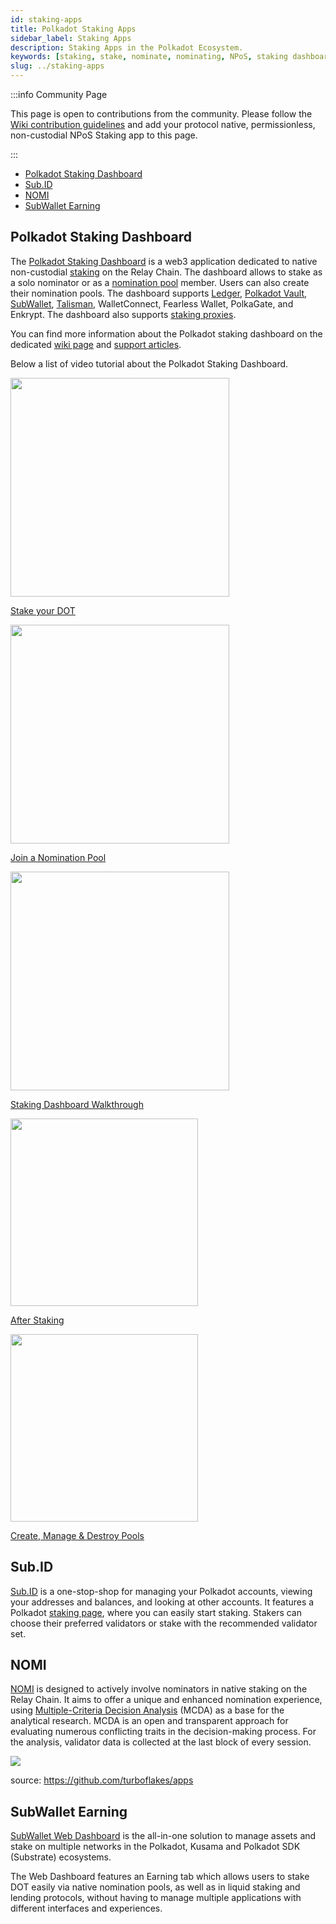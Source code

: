 ```yaml
---
id: staking-apps
title: Polkadot Staking Apps
sidebar_label: Staking Apps
description: Staking Apps in the Polkadot Ecosystem.
keywords: [staking, stake, nominate, nominating, NPoS, staking dashboard]
slug: ../staking-apps
---
```


:::info Community Page

This page is open to contributions from the community. Please follow the
[Wiki contribution guidelines](https://github.com/w3f/polkadot-wiki#contributing-to-documentation)
and add your protocol native, permissionless, non-custodial NPoS Staking app to this page.

:::

- [Polkadot Staking Dashboard](#polkadot-staking-dashboard)
- [Sub.ID](#subid)
- [NOMI](#nomi)
- [SubWallet Earning](#subwallet-earning)

## Polkadot Staking Dashboard

The [Polkadot Staking Dashboard](https://staking.polkadot.cloud/#/overview) is a web3 application
dedicated to native non-custodial [staking](../learn/learn-staking.md) on the Relay Chain. The
dashboard allows to stake as a solo nominator or as a
[nomination pool](../learn/learn-nomination-pools.md) member. Users can also create their nomination
pools. The dashboard supports [Ledger](../general/ledger.md),
[Polkadot Vault](../general/polkadot-vault.md),
[SubWallet](../general/wallets-and-extensions.md#subwallet),
[Talisman](../general/wallets-and-extensions.md#talisman), WalletConnect, Fearless Wallet,
PolkaGate, and Enkrypt. The dashboard also supports
[staking proxies](../learn/learn-proxies.md#staking-proxy).

You can find more information about the Polkadot staking dashboard on the dedicated
[wiki page](./staking-dashboard.md) and
[support articles](https://support.polkadot.network/support/solutions/folders/65000157523).

Below a list of video tutorial about the Polkadot Staking Dashboard.

<div className="row">
  <div className="col text--center">
    <a href="https://youtu.be/F59N3YKYCRs?feature=shared">
      <img src="https://img.youtube.com/vi/F59N3YKYCRs/0.jpg" width="350" style={{ borderRadius: 10, border: '1px solid slategrey' }} />
    </a>
    <p>
      <a href="https://youtu.be/F59N3YKYCRs?feature=shared">Stake your DOT</a>
    </p>
  </div>
  <div className="col text--center">
    <a href="https://youtu.be/dDIG7QAApig?feature=shared">
      <img src="https://img.youtube.com/vi/dDIG7QAApig/0.jpg" width="350" style={{ borderRadius: 10, border: '1px solid slategrey' }} />
    </a>
    <p>
      <a href="https://youtu.be/dDIG7QAApig?feature=shared">Join a Nomination Pool</a>
    </p>
  </div>
  <div className="col text--center">
    <a href="https://youtu.be/hvXLc4H7rA4?feature=shared">
      <img src="https://img.youtube.com/vi/hvXLc4H7rA4/0.jpg" width="350" style={{ borderRadius: 10, border: '1px solid slategrey' }} />
    </a>
    <p>
      <a href="https://youtu.be/hvXLc4H7rA4?feature=shared">Staking Dashboard Walkthrough</a>
    </p>
  </div>
</div>

<div className="row">
  <div className="col text--center">
    <a href="https://youtu.be/58pIe8tt2o4?feature=shared">
      <img src="https://img.youtube.com/vi/58pIe8tt2o4/0.jpg" width="300" style={{ borderRadius: 10, border: '1px solid slategrey' }} />
    </a>
    <p>
      <a href="https://youtu.be/58pIe8tt2o4?feature=shared">After Staking</a>
    </p>
  </div>
  <div className="col text--center">
    <a href="https://youtu.be/aTFWhwy_Mxg?feature=shared">
      <img src="https://img.youtube.com/vi/aTFWhwy_Mxg/0.jpg" width="300" style={{ borderRadius: 10, border: '1px solid slategrey' }} />
    </a>
    <p>
      <a href="https://youtu.be/aTFWhwy_Mxg?feature=shared">Create, Manage & Destroy Pools</a>
    </p>
  </div>
</div>

## Sub.ID

[Sub.ID](https://sub.id/) is a one-stop-shop for managing your Polkadot accounts, viewing your
addresses and balances, and looking at other accounts. It features a Polkadot
[staking page](https://sub.id/validator/polkadot), where you can easily start staking. Stakers can
choose their preferred validators or stake with the recommended validator set.

## NOMI

[NOMI](https://apps.turboflakes.io/?app=nomi) is designed to actively involve nominators in native
staking on the Relay Chain. It aims to offer a unique and enhanced nomination experience, using
[Multiple-Criteria Decision Analysis](https://en.wikipedia.org/wiki/Multiple-criteria_decision_analysis)
(MCDA) as a base for the analytical research. MCDA is an open and transparent approach for
evaluating numerous conflicting traits in the decision-making process. For the analysis, validator
data is collected at the last block of every session.

[![](https://github.com/turboflakes/apps/blob/main/src/assets/nomi_dashboard.webp?raw=true)](https://turboflakes.io/)

source: https://github.com/turboflakes/apps

## SubWallet Earning

[SubWallet Web Dashboard](https://web.subwallet.app/) is the all-in-one solution to manage assets
and stake on multiple networks in the Polkadot, Kusama and Polkadot SDK (Substrate) ecosystems.

The Web Dashboard features an Earning tab which allows users to stake DOT easily via native
nomination pools, as well as in liquid staking and lending protocols, without having to manage
multiple applications with different interfaces and experiences.
